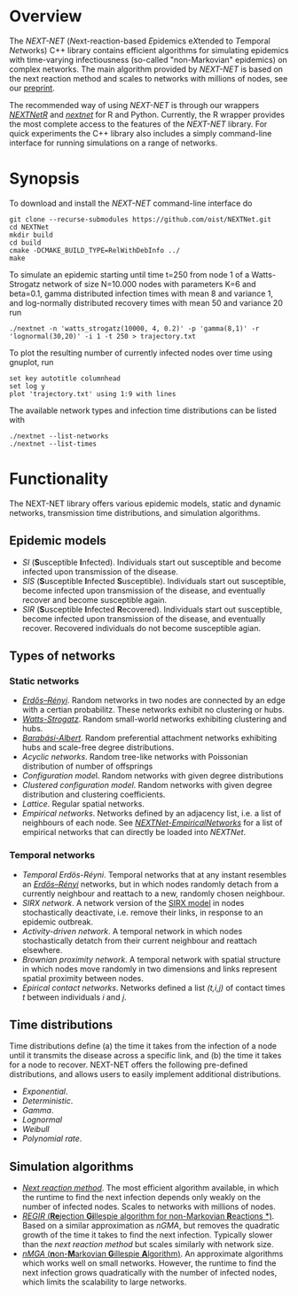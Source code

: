 # Overview

The *NEXT-NET* (*N*ext-reaction-based *E*pidemics e*X*tended to *T*emporal *Net*works) C++ library contains efficient algorithms for simulating epidemics with time-varying infectiousness (so-called "non-Markovian" epidemics) on complex networks. The main algorithm provided by *NEXT-NET* is based on the next reaction method and scales to networks with millions of nodes, see our [preprint](https://arxiv.org/abs/2412.07095).

The recommended way of using *NEXT-NET* is through our wrappers [*NEXTNetR*](https://oist.github.io/NEXTNetR) and [*nextnet*](https://github.com/oist/NEXTNetPy) for R and Python. Currently, the R wrapper provides the most complete access to the features of the *NEXT-NET* library. For quick experiments the C++ library also includes a simply command-line interface for running simulations on a range of networks.

# Synopsis

To download and install the *NEXT-NET* command-line interface do
```
git clone --recurse-submodules https://github.com/oist/NEXTNet.git
cd NEXTNet
mkdir build
cd build
cmake -DCMAKE_BUILD_TYPE=RelWithDebInfo ../
make
```

To simulate an epidemic starting until time t=250 from node 1 of a Watts-Strogatz network of size N=10.000 nodes with  parameters K=6 and beta=0.1, gamma distributed infection times with mean 8 and variance 1, and log-normally distributed recovery times with mean 50 and variance 20 run

```
./nextnet -n 'watts_strogatz(10000, 4, 0.2)' -p 'gamma(8,1)' -r 'lognormal(30,20)' -i 1 -t 250 > trajectory.txt
```

To plot the resulting number of currently infected nodes over time using gnuplot, run

```
set key autotitle columnhead
set log y
plot 'trajectory.txt' using 1:9 with lines
```

The available network types and infection time distributions can be listed with 
```
./nextnet --list-networks
./nextnet --list-times
```

# Functionality

The NEXT-NET library offers various epidemic models, static and dynamic
networks, transmission time distributions, and simulation algorithms. 

## Epidemic models

* *SI* (**S**usceptible **I**nfected). Individuals start out susceptible and become infected upon transmission of the disease.
* *SIS* (**S**usceptible **I**nfected **S**usceptible). Individuals start out susceptible, become infected upon transmission of the disease, and eventually recover and become susceptible again.
* *SIR* (**S**usceptible **I**nfected **R**ecovered). Individuals start out susceptible, become infected upon transmission of the disease, and eventually recover. Recovered individuals do not become susceptible agian.

## Types of networks

### Static networks

* [*Erdős–Rényi*](https://en.wikipedia.org/wiki/Erd%C5%91s%E2%80%93R%C3%A9nyi_model). Random networks in two nodes are connected by an edge with a certian probabilitz. These networks exhibit no clustering or hubs.
* [*Watts-Strogatz*](https://en.wikipedia.org/wiki/Watts%E2%80%93Strogatz_model). Random small-world networks exhibiting clustering and hubs.
* [*Barabási-Albert*](https://en.wikipedia.org/wiki/Barab%C3%A1si%E2%80%93Albert_model). Random preferential attachment networks exhibiting hubs and scale-free degree distributions.
* *Acyclic networks*. Random tree-like networks with Poissonian distribution of number of offsprings
* *Configuration mode*l. Random networks with given degree distributions
* *Clustered configuration model*. Random networks with given degree distribution and clustering coefficients.
* *Lattice*. Regular spatial networks.
* *Empirical networks*. Networks defined by an adjacency list, i.e. a list of neighbours of each node. See [*NEXTNet-EmpiricalNetworks*](https://github.com/oist/NEXTNet-EmpiricalNetworks) for a list of empirical networks that can directly be loaded into *NEXTNet*.

### Temporal networks

* *Temporal Erdös-Réyni*. Temporal networks that at any instant resembles an [*Erdős–Rényi*](https://en.wikipedia.org/wiki/Erd%C5%91s%E2%80%93R%C3%A9nyi_model) networks, but in which nodes randomly detach from a currently neighbour and reattach to a new, randomly chosen neighbour.
* *SIRX network*. A network version of the [SIRX model](https://www.science.org/doi/10.1126/science.abb4557) in nodes stochastically deactivate, i.e. remove their links, in response to an epidemic outbreak.
* *Activity-driven network*. A temporal network in which nodes stochastically detatch from their current neighbour and reattach elsewhere.
* *Brownian proximity network*. A temporal network with spatial structure in which nodes move randomly in two dimensions and links represent spatial proximity between nodes.
* *Epirical contact networks*. Networks defined a list *(t,i,j)* of contact times *t* between individuals *i* and *j*.

## Time distributions

Time distributions define (a) the time it takes from the infection of a node until it transmits the disease across a specific link, and (b) the time it takes for a node to recover. NEXT-NET offers the following pre-defined distributions, and allows users to easily implement additional distributions.

* *Exponential*.
* *Deterministic*. 
* *Gamma*. 
* *Lognormal*
* *Weibull*
* *Polynomial rate*.

## Simulation algorithms

* [*Next reaction method*](https://doi.org/10.1063/1.2799998). The most efficient algorithm available, in which the runtime to find the next infection depends only weakly on the number of infected nodes. Scales to networks with millions of nodes. 
* [*REGIR* (**Re**jection **Gi**llespie algorithm for non-Markovian **R**eactions *)](https://arxiv.org/abs/2212.05059). Based on a similar approximation as *nGMA*, but removes the quadratic growth of the time it takes to find the next infection. Typically slower than the *next reaction method* but scales similarly with network size.
* [*nMGA* (**n**on-**M**arkovian **G**illespie **A**lgorithm)](https://doi.org/10.1103/PhysRevE.90.042108). An approximate algorithms which works well on small networks. However, the runtime to find the next infection grows quadratically with the number of infected nodes, which limits the scalability to large networks.

